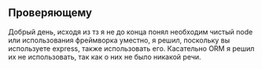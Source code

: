 ## Проверяющему
Добрый день, исходя из тз я не до конца понял необходим чистый node или использования фреймворка уместно, я решил, поскольку вы используете express, также использовать его. Касательно ORM я решил их не использовать, так как о них не было никакой речи.